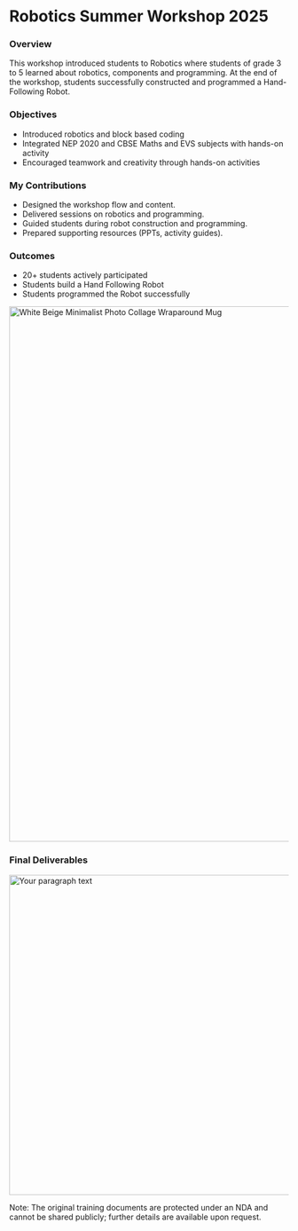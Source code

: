 # Robotics Summer Workshop 2025
### Overview
This workshop introduced students to Robotics where students of grade 3 to 5 learned about robotics, components and programming. At the end of the workshop, students successfully constructed and programmed a Hand-Following Robot.
### Objectives
- Introduced robotics and block based coding
- Integrated NEP 2020 and CBSE Maths and EVS subjects with hands-on activity
- Encouraged teamwork and creativity through hands-on activities
### My Contributions
- Designed the workshop flow and content.
- Delivered sessions on robotics and programming.
- Guided students during robot construction and programming.
- Prepared supporting resources (PPTs, activity guides).
### Outcomes 
- 20+ students actively participated
- Students build a Hand Following Robot
- Students programmed the Robot successfully

<img width="2000" height="965" alt="White Beige Minimalist Photo Collage Wraparound Mug" src="https://github.com/user-attachments/assets/18c3d9d5-2093-4514-87ac-8f1dc0635245" />

### Final Deliverables
<img width="585" height="577" alt="Your paragraph text" src="https://github.com/user-attachments/assets/cec60ca1-eb77-4171-8da3-6696410f5aaa" />

Note: The original training documents are protected under an NDA and cannot be shared publicly; further details are available upon request.

